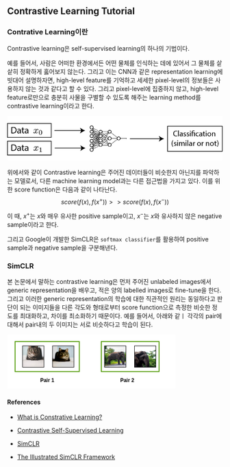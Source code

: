 ## Contrastive Learning Tutorial

### Contrative Learning이란

Contrastive learning은 self-supervised learning의 하나의 기법이다.

예를 들어서, 사람은 어떠한 환경에서든 어떤 물체를 인식하는 데에 있어서 그 물체를 샅샅히 정확하게 훓어보지 않는다. 그리고 이는 CNN과 같은 representation learning에 빗대어 설명하자면, high-level feature를 기억하고 세세한 pixel-level의 정보들은 사용하지 않는 것과 같다고 할 수 있다. 그리고 pixel-level에 집중하지 않고, high-level feature로만으로 충분히 사물을 구별할 수 있도록 해주는 learning method를 contrastive learning이라고 한다.

<img src='./imgs/contrastive.png'>

위에서와 같이 Contrastive learning은 주어진 데이터들이 비슷한지 아닌지를 파악하는 모델로서, 다른 machine learning model과는 다른 접근법을 가지고 있다. 이를 위한 score function은 다음과 같이 나타난다.
$$ score(f(x), f(x^+)) >> score(f(x), f(x^-)) $$

이 때, $x^+$는 $x$와 매우 유사한 positive sample이고, $x^-$는 $x$와 유사하지 않은 negative sample이라고 한다.

그리고 Google이 개발한 SimCLR은 `softmax classifier`를 활용하여 positive sample과 negative sample을 구분해낸다. 

### SimCLR

본 논문에서 말하는 contrastive learning은 먼저 주어진 unlabeled images에서 generic representation을 배우고, 적은 양의 labelled images로 fine-tune을 한다. 그리고 이러한 generic representation의 학습에 대한 직관적인 원리는 동일하다고 판단이 되는 이미지들을 다른 각도와 형태로부터 score function으로 측정한 비슷한 정도를 최대화하고, 차이를 최소화하기 때문이다. 예를 들어서, 아래와 같ㅣ 각각의 pair에 대해서 pair내의 두 이미지는 서로 비슷하다고 학습이 된다. 

<img src='./imgs/images.png'>




#### References
* [What is Constrative Learning?](https://analyticsindiamag.com/contrastive-learning-self-supervised-ml/)

* [Contrastive Self-Supervised Learning](https://ankeshanand.com/blog/2020/01/26/contrative-self-supervised-learning.html)

* [SimCLR](https://ai.googleblog.com/2020/04/advancing-self-supervised-and-semi.html)

* [The Illustrated SimCLR Framework](https://amitness.com/2020/03/illustrated-simclr/)